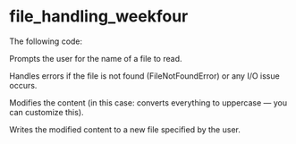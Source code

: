 # file_handling_weekfour

The following code:

Prompts the user for the name of a file to read.

Handles errors if the file is not found (FileNotFoundError) or any I/O issue occurs.

Modifies the content (in this case: converts everything to uppercase — you can customize this).

Writes the modified content to a new file specified by the user.
